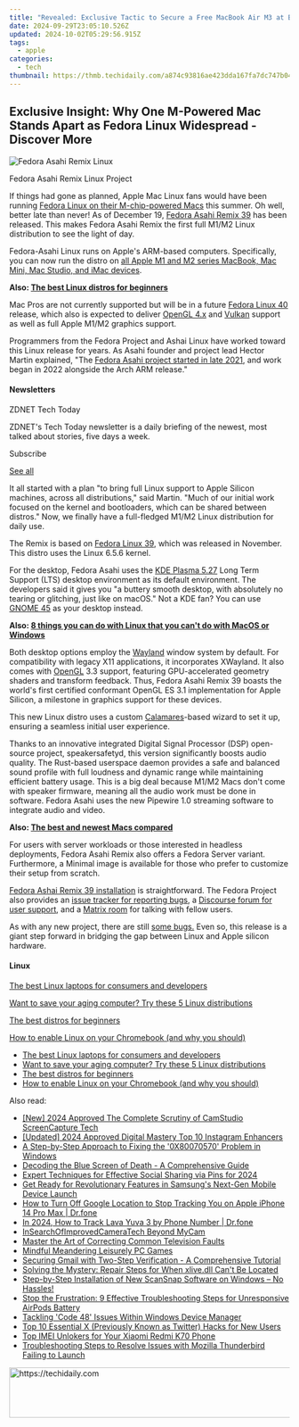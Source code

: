 ```yaml
---
title: "Revealed: Exclusive Tactic to Secure a Free MacBook Air M3 at Best Buy - Discover How Inside!"
date: 2024-09-29T23:05:10.526Z
updated: 2024-10-02T05:29:56.915Z
tags:
  - apple
categories:
  - tech
thumbnail: https://thmb.techidaily.com/a874c93816ae423dda167fa7dc747b04dfff15b3dc60f43aa7eb889e0d525524.jpg
---
```


## Exclusive Insight: Why One M-Powered Mac Stands Apart as Fedora Linux Widespread - Discover More

![Fedora Asahi Remix Linux](https://www.zdnet.com/a/img/resize/ceb1ac41f68ca8297aa3f88381b1a9db55821925/2023/08/05/0404e339-9bb4-40b6-b990-9f56cb677142/fedora-asahi-remix-linux.jpg?auto=webp&width=1280)

Fedora Asahi Remix Linux Project

If things had gone as planned, Apple Mac Linux fans would have been running [Fedora Linux on their M-chip-powered Macs](https://www.zdnet.com/article/fedora-linux-on-m-powered-macs-will-be-here-shortly/) this summer. Oh well, better late than never! As of December 19, [Fedora Asahi Remix 39](https://asahilinux.org/fedora/) has been released. This makes Fedora Asahi Remix the first full M1/M2 Linux distribution to see the light of day.

Fedora-Asahi Linux runs on Apple's ARM-based computers. Specifically, you can now run the distro on [all Apple M1 and M2 series MacBook, Mac Mini, Mac Studio, and iMac devices](https://www.zdnet.com/article/best-mac/). 

**Also: [The best Linux distros for beginners](https://www.zdnet.com/article/best-linux-desktops-for-beginners/)**

Mac Pros are not currently supported but will be in a future [Fedora Linux 40](https://docs.fedoraproject.org/en-US/releases/f40/) release, which also is expected to deliver [OpenGL 4.x](https://www.opengl.org/) and [Vulkan](https://www.vulkan.org/) support as well as full Apple M1/M2 graphics support.

Programmers from the Fedora Project and Ashai Linux have worked toward this Linux release for years. As Asahi founder and project lead Hector Martin explained, "The [Fedora Asahi project started in late 2021](https://asahilinux.org/2023/08/fedora-asahi-remix/), and work began in 2022 alongside the Arch ARM release."

#### Newsletters

ZDNET Tech Today

ZDNET's Tech Today newsletter is a daily briefing of the newest, most talked about stories, five days a week.

 Subscribe

[See all](https://www.zdnet.com/newsletters/)

It all started with a plan "to bring full Linux support to Apple Silicon machines, across all distributions," said Martin. "Much of our initial work focused on the kernel and bootloaders, which can be shared between distros." Now, we finally have a full-fledged M1/M2 Linux distribution for daily use.

The Remix is based on [Fedora Linux 39](https://docs.fedoraproject.org/en-US/releases/f39/), which was released in November. This distro uses the Linux 6.5.6 kernel. 

For the desktop, Fedora Asahi uses the [KDE Plasma 5.27](https://kde.org/announcements/plasma/5/5.27.0/) Long Term Support (LTS) desktop environment as its default environment. The developers said it gives you "a buttery smooth desktop, with absolutely no tearing or glitching, just like on macOS." Not a KDE fan? You can use [GNOME 45](https://release.gnome.org/45/) as your desktop instead. 

**Also: [8 things you can do with Linux that you can't do with MacOS or Windows](https://www.zdnet.com/article/8-things-you-can-do-with-linux-that-you-cant-do-with-macos-or-windows/)**

Both desktop options employ the [Wayland](https://wayland.freedesktop.org/) window system by default. For compatibility with legacy X11 applications, it incorporates XWayland. It also comes with [OpenGL](https://www.opengl.org/) 3.3 support, featuring GPU-accelerated geometry shaders and transform feedback. Thus, Fedora Asahi Remix 39 boasts the world's first certified conformant OpenGL ES 3.1 implementation for Apple Silicon, a milestone in graphics support for these devices.

This new Linux distro uses a custom [Calamares](https://calamares.io/)\-based wizard to set it up, ensuring a seamless initial user experience. 

Thanks to an innovative integrated Digital Signal Processor (DSP) open-source project, speakersafetyd, this version significantly boosts audio quality. The Rust-based userspace daemon provides a safe and balanced sound profile with full loudness and dynamic range while maintaining efficient battery usage. This is a big deal because M1/M2 Macs don't come with speaker firmware, meaning all the audio work must be done in software. Fedora Asahi uses the new Pipewire 1.0 streaming software to integrate audio and video. 

**Also: [The best and newest Macs compared](https://www.zdnet.com/article/best-mac/)**

For users with server workloads or those interested in headless deployments, Fedora Asahi Remix also offers a Fedora Server variant. Furthermore, a Minimal image is available for those who prefer to customize their setup from scratch.

[Fedora Ashai Remix 39 installation](https://docs.fedoraproject.org/en-US/fedora-asahi-remix/installation/) is straightforward. The Fedora Project also provides an [issue tracker for reporting bugs](https://pagure.io/fedora-asahi/remix-bugs/issues), a [Discourse forum for user support](https://discussion.fedoraproject.org/c/neighbors/asahi/92), and a [Matrix room](https://matrix.to/#/#asahi:fedoraproject.org) for talking with fellow users.

As with any new project, there are still [some bugs.](https://github.com/AsahiLinux/docs/wiki/Broken-Software) Even so, this release is a giant step forward in bridging the gap between Linux and Apple silicon hardware.

#### Linux

[The best Linux laptops for consumers and developers](https://www.zdnet.com/article/best-linux-laptop/ "The best Linux laptops for consumers and developers")

[Want to save your aging computer? Try these 5 Linux distributions](https://www.zdnet.com/article/want-to-save-your-old-computer-try-these-5-linux-distributions/ "Want to save your aging computer? Try these 5 Linux distributions")

[The best distros for beginners](https://www.zdnet.com/article/best-linux-desktops-for-beginners/ "The best distros for beginners")

[How to enable Linux on your Chromebook (and why you should)](https://www.zdnet.com/article/how-to-enable-linux-on-your-chromebook-and-why-you-should/ "How to enable Linux on your Chromebook (and why you should)")

* [The best Linux laptops for consumers and developers](https://www.zdnet.com/article/best-linux-laptop/ "The best Linux laptops for consumers and developers")
* [Want to save your aging computer? Try these 5 Linux distributions](https://www.zdnet.com/article/want-to-save-your-old-computer-try-these-5-linux-distributions/ "Want to save your aging computer? Try these 5 Linux distributions")
* [The best distros for beginners](https://www.zdnet.com/article/best-linux-desktops-for-beginners/ "The best distros for beginners")
* [How to enable Linux on your Chromebook (and why you should)](https://www.zdnet.com/article/how-to-enable-linux-on-your-chromebook-and-why-you-should/ "How to enable Linux on your Chromebook (and why you should)")

<ins class="adsbygoogle"
     style="display:block"
     data-ad-format="autorelaxed"
     data-ad-client="ca-pub-7571918770474297"
     data-ad-slot="1223367746"></ins>

<ins class="adsbygoogle"
     style="display:block"
     data-ad-client="ca-pub-7571918770474297"
     data-ad-slot="8358498916"
     data-ad-format="auto"
     data-full-width-responsive="true"></ins>

<span class="atpl-alsoreadstyle">Also read:</span>
<div><ul>
<li><a href="https://screen-recording.techidaily.com/new-2024-approved-the-complete-scrutiny-of-camstudio-screencapture-tech/"><u>[New] 2024 Approved The Complete Scrutiny of CamStudio ScreenCapture Tech</u></a></li>
<li><a href="https://instagram-videos.techidaily.com/updated-2024-approved-digital-mastery-top-10-instagram-enhancers/"><u>[Updated] 2024 Approved Digital Mastery Top 10 Instagram Enhancers</u></a></li>
<li><a href="https://tech-renaissance.techidaily.com/a-step-by-step-approach-to-fixing-the-0x80070570-problem-in-windows/"><u>A Step-by-Step Approach to Fixing the '0X80070570' Problem in Windows</u></a></li>
<li><a href="https://tech-renaissance.techidaily.com/decoding-the-blue-screen-of-death-a-comprehensive-guide/"><u>Decoding the Blue Screen of Death - A Comprehensive Guide</u></a></li>
<li><a href="https://snapchat-videos.techidaily.com/expert-techniques-for-effective-social-sharing-via-pins-for-2024/"><u>Expert Techniques for Effective Social Sharing via Pins for 2024</u></a></li>
<li><a href="https://tech-renaissance.techidaily.com/get-ready-for-revolutionary-features-in-samsungs-next-gen-mobile-device-launch/"><u>Get Ready for Revolutionary Features in Samsung's Next-Gen Mobile Device Launch</u></a></li>
<li><a href="https://ios-location-track.techidaily.com/how-to-turn-off-google-location-to-stop-tracking-you-on-apple-iphone-14-pro-max-drfone-by-drfone-virtual-ios/"><u>How to Turn Off Google Location to Stop Tracking You on Apple iPhone 14 Pro Max | Dr.fone</u></a></li>
<li><a href="https://android-location-track.techidaily.com/in-2024-how-to-track-lava-yuva-3-by-phone-number-drfone-by-drfone-virtual-android/"><u>In 2024, How to Track Lava Yuva 3 by Phone Number | Dr.fone</u></a></li>
<li><a href="https://screen-mirroring-recording.techidaily.com/insearchofimprovedcameratech-beyond-mycam/"><u>InSearchOfImprovedCameraTech Beyond MyCam</u></a></li>
<li><a href="https://tech-renaissance.techidaily.com/master-the-art-of-correcting-common-television-faults/"><u>Master the Art of Correcting Common Television Faults</u></a></li>
<li><a href="https://video-screen-grab.techidaily.com/mindful-meandering-leisurely-pc-games/"><u>Mindful Meandering Leisurely PC Games</u></a></li>
<li><a href="https://tech-renaissance.techidaily.com/securing-gmail-with-two-step-verification-a-comprehensive-tutorial/"><u>Securing Gmail with Two-Step Verification - A Comprehensive Tutorial</u></a></li>
<li><a href="https://tech-renaissance.techidaily.com/solving-the-mystery-repair-steps-for-when-xlivedll-cant-be-located/"><u>Solving the Mystery: Repair Steps for When xlive.dll Can't Be Located</u></a></li>
<li><a href="https://win-dash.techidaily.com/1722964823160-step-by-step-installation-of-new-scansnap-software-on-windows-no-hassles/"><u>Step-by-Step Installation of New ScanSnap Software on Windows – No Hassles!</u></a></li>
<li><a href="https://tech-renaissance.techidaily.com/stop-the-frustration-9-effective-troubleshooting-steps-for-unresponsive-airpods-battery/"><u>Stop the Frustration: 9 Effective Troubleshooting Steps for Unresponsive AirPods Battery</u></a></li>
<li><a href="https://tech-renaissance.techidaily.com/tackling-code-48-issues-within-windows-device-manager/"><u>Tackling 'Code 48' Issues Within Windows Device Manager</u></a></li>
<li><a href="https://tech-renaissance.techidaily.com/top-10-essential-x-previously-known-as-twitter-hacks-for-new-users/"><u>Top 10 Essential X (Previously Known as Twitter) Hacks for New Users</u></a></li>
<li><a href="https://sim-unlock.techidaily.com/top-imei-unlokers-for-your-xiaomi-redmi-k70-phone-by-drfone-android/"><u>Top IMEI Unlokers for Your Xiaomi Redmi K70 Phone</u></a></li>
<li><a href="https://tech-recovery.techidaily.com/troubleshooting-steps-to-resolve-issues-with-mozilla-thunderbird-failing-to-launch/"><u>Troubleshooting Steps to Resolve Issues with Mozilla Thunderbird Failing to Launch</u></a></li>
</ul></div>

<!-- affiliate ads begin -->
<a href="https://ephamedtechinc.pxf.io/c/5597632/2123512/26400" target="_top" id="2123512">
  <img src="//a.impactradius-go.com/display-ad/26400-2123512" border="0" alt="https://techidaily.com" width="728" height="90"/>
</a>
<img height="0" width="0" src="https://ephamedtechinc.pxf.io/i/5597632/2123512/26400" style="position:absolute;visibility:hidden;" border="0" />
<!-- affiliate ads end -->

